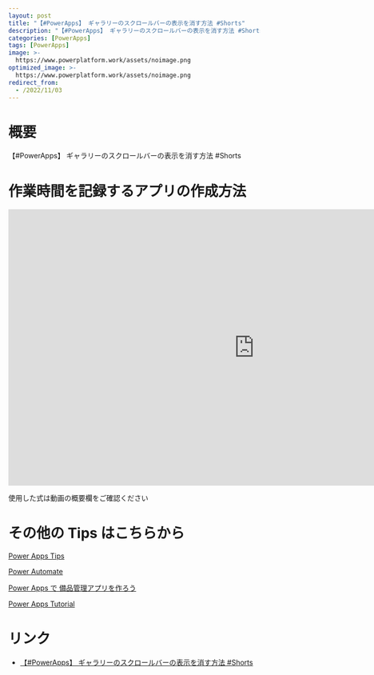 ```yaml
---
layout: post
title: "【#PowerApps】 ギャラリーのスクロールバーの表示を消す方法 #Shorts"
description: "【#PowerApps】 ギャラリーのスクロールバーの表示を消す方法 #Shortsを動画で分かりやすく解説"
categories: [PowerApps]
tags: [PowerApps]
image: >-
  https://www.powerplatform.work/assets/noimage.png
optimized_image: >-
  https://www.powerplatform.work/assets/noimage.png
redirect_from:
  - /2022/11/03
---
```



#  概要

【#PowerApps】 ギャラリーのスクロールバーの表示を消す方法 #Shorts


# 作業時間を記録するアプリの作成方法

<iframe width="983" height="553" src="https://www.youtube.com/embed/clD9PwwEwW4" title="YouTube video player" frameborder="0" allow="accelerometer; autoplay; clipboard-write; encrypted-media; gyroscope; picture-in-picture" allowfullscreen></iframe>


使用した式は動画の概要欄をご確認ください


# その他の Tips はこちらから

[Power Apps Tips](https://www.youtube.com/watch?v=VrAQf3JQ7yM&list=PLVhFi1fb3DqakSLVMn22DDcySXh9jtzi- )


[Power Automate](https://www.youtube.com/watch?v=-YnJYT0ASEM&list=PLVhFi1fb3Dqbzic6GieqnLFgD3aTj-eHA)


[Power Apps で 備品管理アプリを作ろう](https://www.youtube.com/playlist?list=PLVhFi1fb3DqZM3HKb8Hea6XEL96990Fyn)


[Power Apps Tutorial](https://www.youtube.com/playlist?list=PLVhFi1fb3DqalxpL974VvAJvV4iWoSbe_)


# リンク


- [【#PowerApps】 ギャラリーのスクロールバーの表示を消す方法 #Shorts](https://www.youtube.com/watch?v=clD9PwwEwW4)

